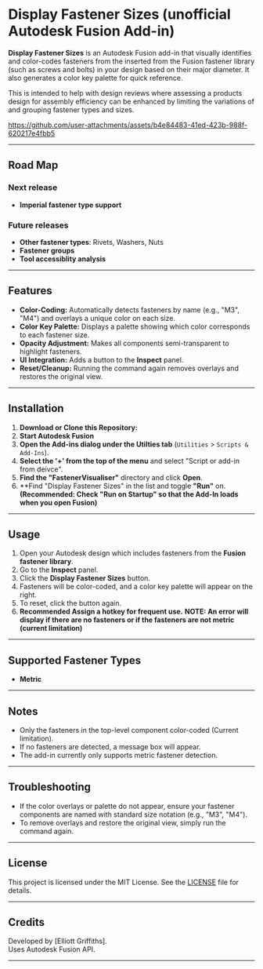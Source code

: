 # Display Fastener Sizes (unofficial Autodesk Fusion Add-in)

**Display Fastener Sizes** is an Autodesk Fusion add-in that visually identifies and color-codes fasteners from the inserted from the Fusion fastener library (such as screws and bolts) in your design based on their major diameter. It also generates a color key palette for quick reference.

This is intended to help with design reviews where assessing a products design for assembly efficiency can be enhanced by limiting the variations of and grouping fastener types and sizes.




https://github.com/user-attachments/assets/b4e84483-41ed-423b-988f-620217e4fbb5


---

## Road Map

### Next release
- **Imperial fastener type support**

### Future releases
- **Other fastener types**: Rivets, Washers, Nuts
- **Fastener groups**
- **Tool accessiblity analysis**

---

## Features

- **Color-Coding:** Automatically detects fasteners by name (e.g., "M3", "M4") and overlays a unique color on each size.
- **Color Key Palette:** Displays a palette showing which color corresponds to each fastener size.
- **Opacity Adjustment:** Makes all components semi-transparent to highlight fasteners.
- **UI Integration:** Adds a button to the **Inspect** panel.
- **Reset/Cleanup:** Running the command again removes overlays and restores the original view.

---

## Installation

1. **Download or Clone this Repository:**
2. **Start Autodesk Fusion**
3. **Open the Add-ins dialog under the Utilties tab** (`Utilities` > `Scripts & Add-Ins`).
4. **Select the '+' from the top of the menu** and select "Script or add-in from deivce".
5. **Find the "FastenerVisualiser"** directory and click **Open**.
6. **Find "Display Fastener Sizes" in the list and toggle **"Run"** on. **(Recommended: Check "Run on Startup" so that the Add-In loads when you open Fusion)**

---

## Usage

1. Open your Autodesk design which includes fasteners from the **Fusion fastener library**.
2. Go to the **Inspect** panel.
3. Click the **Display Fastener Sizes** button.
4. Fasteners will be color-coded, and a color key palette will appear on the right.
5. To reset, click the button again.
6. **Recommended Assign a hotkey for frequent use.**
**NOTE: An error will display if there are no fasteners or if the fasteners are not metric (current limitation)**


---

## Supported Fastener Types

- **Metric**

---

## Notes

- Only the fasteners in the top-level component color-coded (Current limitation).
- If no fasteners are detected, a message box will appear.
- The add-in currently only supports metric fastener detection.

---

## Troubleshooting

- If the color overlays or palette do not appear, ensure your fastener components are named with standard size notation (e.g., "M3", "M4").
- To remove overlays and restore the original view, simply run the command again.

---

## License

This project is licensed under the MIT License. See the [LICENSE](LICENSE.md) file for details.

---

## Credits

Developed by [Elliott Griffiths].  
Uses Autodesk Fusion API.

---
